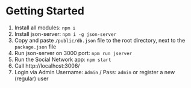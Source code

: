 # Getting Started
1. Install all modules: `npm i`
2. Install json-server: `npm i -g json-server`
3. Copy and paste `/public/db.json` file to the root directory, next to the `package.json` file
4. Run json-server on 3000 port: `npm run jserver`
5. Run the Social Network app: `npm start`
6. Call http://localhost:3006/
7. Login via Admin Username: `Admin` / Pass: `admin` or register a new (regular) user